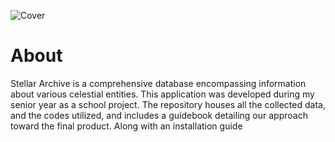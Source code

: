 ![Cover](https://github.com/viharkmanoj/Stellar-Archvie/assets/124941764/e5bd416b-0829-4e08-8b30-0fc3d2dde8e4)


# About
Stellar Archive is a comprehensive database encompassing information about various celestial entities. This application was developed during my senior year as a school project. The repository houses all the collected data, and the codes utilized, and includes a guidebook detailing our approach toward the final product. Along with an installation guide

